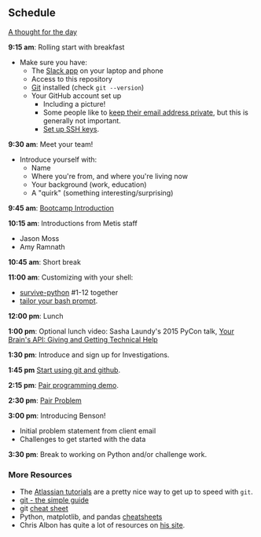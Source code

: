 ## Schedule

[A thought for the day](https://twitter.com/hadleywickham/status/565516534089785344)

**9:15 am**: Rolling start with breakfast

 * Make sure you have:
     * The [Slack app](https://slack.com/apps) on your laptop and phone
     * Access to this repository
     * [Git](http://git-scm.com/) installed (check `git --version`)
     * Your GitHub account set up
         * Including a picture!
         * Some people like to [keep their email address private](https://help.github.com/articles/keeping-your-email-address-private/), but this is generally not important.
         * [Set up SSH keys](https://help.github.com/articles/generating-ssh-keys/).

**9:30 am**: Meet your team!

 * Introduce yourself with:
     * Name
     * Where you're from, and where you're living now
     * Your background (work, education)
     * A "quirk" (something interesting/surprising)

**9:45 am**: [Bootcamp Introduction](Bootcamp_Intro.pdf)

**10:15 am**: Introductions from Metis staff

 * Jason Moss
 * Amy Ramnath

**10:45 am**: Short break

**11:00 am**: Customizing with your shell:

 * [survive-python](https://survive-python.herokuapp.com/) #1-12 together
 * [tailor your bash prompt](http://itsmetommy.com/2011/02/09/changing-your-shell-prompt/).
 
**12:00 pm**: Lunch

**1:00 pm**: Optional lunch video: Sasha Laundy's 2015 PyCon talk, [Your Brain's API: Giving and Getting Technical Help](https://www.youtube.com/watch?v=hY14Er6JX2s)

**1:30 pm**: Introduce and sign up for Investigations.

**1:45 pm** [Start using git and github](https://github.com/thisismetis/nyc16_ds8/tree/master/resources/git).

**2:15 pm**: [Pair programming demo](pair_demo.md).

**2:30 pm**: [Pair Problem](pair.md)

**3:00 pm**: Introducing Benson!

 * Initial problem statement from client email
 * Challenges to get started with the data

**3:30 pm**: Break to working on Python and/or challenge work.


### More Resources

 * The [Atlassian tutorials](https://www.atlassian.com/git/tutorials) are a pretty nice way to get up to speed with `git`.
 * [git - the simple guide](http://rogerdudler.github.io/git-guide/)
 * git [cheat sheet](https://training.github.com/kit/downloads/github-git-cheat-sheet.pdf)
 * Python, matplotlib, and pandas [cheatsheets](https://drive.google.com/folderview?id=0ByIrJAE4KMTtaGhRcXkxNHhmY2M)
 * Chris Albon has quite a lot of resources on [his site](http://chrisalbon.com/).
